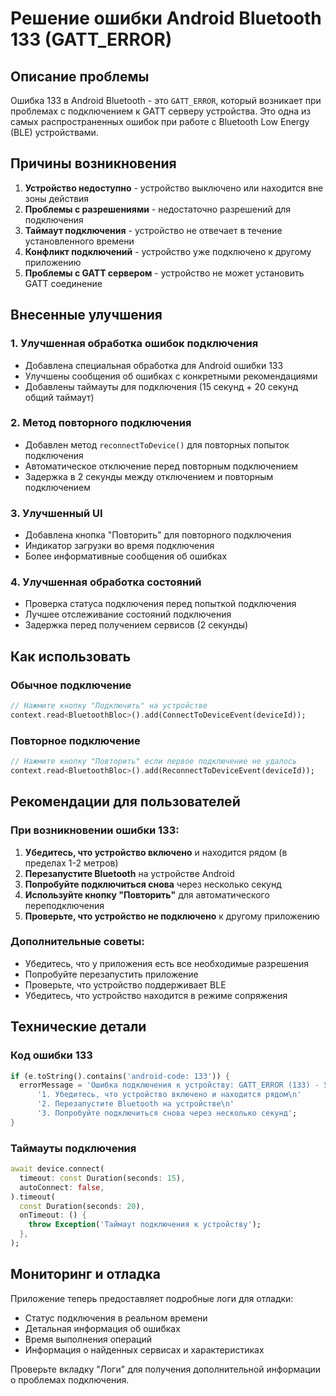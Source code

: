# Решение ошибки Android Bluetooth 133 (GATT_ERROR)

## Описание проблемы
Ошибка 133 в Android Bluetooth - это `GATT_ERROR`, который возникает при проблемах с подключением к GATT серверу устройства. Это одна из самых распространенных ошибок при работе с Bluetooth Low Energy (BLE) устройствами.

## Причины возникновения
1. **Устройство недоступно** - устройство выключено или находится вне зоны действия
2. **Проблемы с разрешениями** - недостаточно разрешений для подключения
3. **Таймаут подключения** - устройство не отвечает в течение установленного времени
4. **Конфликт подключений** - устройство уже подключено к другому приложению
5. **Проблемы с GATT сервером** - устройство не может установить GATT соединение

## Внесенные улучшения

### 1. Улучшенная обработка ошибок подключения
- Добавлена специальная обработка для Android ошибки 133
- Улучшены сообщения об ошибках с конкретными рекомендациями
- Добавлены таймауты для подключения (15 секунд + 20 секунд общий таймаут)

### 2. Метод повторного подключения
- Добавлен метод `reconnectToDevice()` для повторных попыток подключения
- Автоматическое отключение перед повторным подключением
- Задержка в 2 секунды между отключением и повторным подключением

### 3. Улучшенный UI
- Добавлена кнопка "Повторить" для повторного подключения
- Индикатор загрузки во время подключения
- Более информативные сообщения об ошибках

### 4. Улучшенная обработка состояний
- Проверка статуса подключения перед попыткой подключения
- Лучшее отслеживание состояний подключения
- Задержка перед получением сервисов (2 секунды)

## Как использовать

### Обычное подключение
```dart
// Нажмите кнопку "Подключить" на устройстве
context.read<BluetoothBloc>().add(ConnectToDeviceEvent(deviceId));
```

### Повторное подключение
```dart
// Нажмите кнопку "Повторить" если первое подключение не удалось
context.read<BluetoothBloc>().add(ReconnectToDeviceEvent(deviceId));
```

## Рекомендации для пользователей

### При возникновении ошибки 133:
1. **Убедитесь, что устройство включено** и находится рядом (в пределах 1-2 метров)
2. **Перезапустите Bluetooth** на устройстве Android
3. **Попробуйте подключиться снова** через несколько секунд
4. **Используйте кнопку "Повторить"** для автоматического переподключения
5. **Проверьте, что устройство не подключено** к другому приложению

### Дополнительные советы:
- Убедитесь, что у приложения есть все необходимые разрешения
- Попробуйте перезапустить приложение
- Проверьте, что устройство поддерживает BLE
- Убедитесь, что устройство находится в режиме сопряжения

## Технические детали

### Код ошибки 133
```dart
if (e.toString().contains('android-code: 133')) {
  errorMessage = 'Ошибка подключения к устройству: GATT_ERROR (133) - Устройство недоступно или не отвечает. Попробуйте:\n'
      '1. Убедитесь, что устройство включено и находится рядом\n'
      '2. Перезапустите Bluetooth на устройстве\n'
      '3. Попробуйте подключиться снова через несколько секунд';
}
```

### Таймауты подключения
```dart
await device.connect(
  timeout: const Duration(seconds: 15),
  autoConnect: false,
).timeout(
  const Duration(seconds: 20),
  onTimeout: () {
    throw Exception('Таймаут подключения к устройству');
  },
);
```

## Мониторинг и отладка

Приложение теперь предоставляет подробные логи для отладки:
- Статус подключения в реальном времени
- Детальная информация об ошибках
- Время выполнения операций
- Информация о найденных сервисах и характеристиках

Проверьте вкладку "Логи" для получения дополнительной информации о проблемах подключения.
